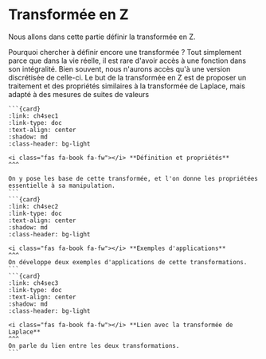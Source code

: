 
# <i class="fas fa-book fa-fw"></i> Transformée en Z

Nous allons dans cette partie définir la transformée en Z.

Pourquoi chercher à définir encore une transformée ? Tout simplement parce que dans la vie réelle, il est rare d'avoir accès à une fonction dans son intégralité. Bien souvent, nous n'aurons accès qu'à une version discrétisée de celle-ci. Le but de la transformée en Z est de proposer un traitement et des propriétés similaires à la transformée de Laplace, mais adapté à des mesures de suites de valeurs


````{card-carousel} 3
```{card} 
:link: ch4sec1
:link-type: doc
:text-align: center 
:shadow: md 
:class-header: bg-light

<i class="fas fa-book fa-fw"></i> **Définition et propriétés**
^^^

On y pose les base de cette transformée, et l'on donne les propriétées essentielle à sa manipulation. 
```
```{card} 
:link: ch4sec2
:link-type: doc
:text-align: center 
:shadow: md 
:class-header: bg-light

<i class="fas fa-book fa-fw"></i> **Exemples d'applications**
^^^
On développe deux exemples d'applications de cette transformations.
```
```{card} 
:link: ch4sec3
:link-type: doc
:text-align: center 
:shadow: md 
:class-header: bg-light

<i class="fas fa-book fa-fw"></i> **Lien avec la transformée de Laplace**
^^^
On parle du lien entre les deux transformations.
```

````